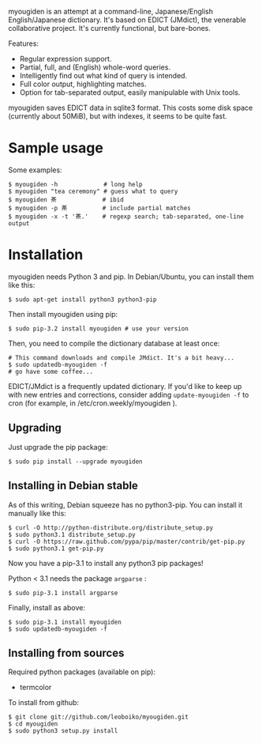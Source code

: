 myougiden is an attempt at a command-line, Japanese/English
English/Japanese dictionary.  It's based on EDICT (JMdict), the
venerable collaborative project.  It's currently functional, but
bare-bones.

Features:
 - Regular expression support.
 - Partial, full, and (English) whole-word queries.
 - Intelligently find out what kind of query is intended.
 - Full color output, highlighting matches.
 - Option for tab-separated output, easily manipulable with Unix tools.

myougiden saves EDICT data in sqlite3 format. This costs some
disk space (currently about 50MiB), but with indexes, it seems to
be quite fast.

Sample usage
============

Some examples:

    $ myougiden -h             # long help
    $ myougiden "tea ceremony" # guess what to query
    $ myougiden 茶             # ibid
    $ myougiden -p 茶          # include partial matches
    $ myougiden -x -t '茶.'    # regexp search; tab-separated, one-line output

Installation
============

myougiden needs Python 3 and pip.  In Debian/Ubuntu, you can
install them like this:

    $ sudo apt-get install python3 python3-pip

Then install myougiden using pip:

    $ sudo pip-3.2 install myougiden # use your version

Then, you need to compile the dictionary database at least once:

    # This command downloads and compile JMdict. It's a bit heavy...
    $ sudo updatedb-myougiden -f
    # go have some coffee...

EDICT/JMdict is a frequently updated dictionary.  If you'd like
to keep up with new entries and corrections, consider adding
`update-myougiden -f` to cron (for example, in
/etc/cron.weekly/myougiden ).

Upgrading
---------

Just upgrade the pip package:

    $ sudo pip install --upgrade myougiden

Installing in Debian stable
---------------------------

As of this writing, Debian squeeze has no python3-pip.  You can
install it manually like this:

    $ curl -O http://python-distribute.org/distribute_setup.py
    $ sudo python3.1 distribute_setup.py
    $ curl -O https://raw.github.com/pypa/pip/master/contrib/get-pip.py
    $ sudo python3.1 get-pip.py

Now you have a pip-3.1 to install any python3 pip packages!

Python < 3.1 needs the package `argparse` :

    $ sudo pip-3.1 install argparse

Finally, install as above:

    $ sudo pip-3.1 install myougiden
    $ sudo updatedb-myougiden -f

Installing from sources
-----------------------

Required python packages (available on pip):

 - termcolor

To install from github:

    $ git clone git://github.com/leoboiko/myougiden.git
    $ cd myougiden
    $ sudo python3 setup.py install

